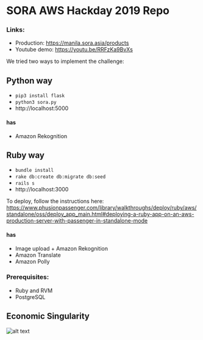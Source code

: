 # SORA AWS Hackday 2019 Repo

### Links:

* Production: https://manila.sora.asia/products
* Youtube demo: https://youtu.be/RRFzKa9BvXs

We tried two ways to implement the challenge: 

## Python way
* `pip3 install flask`
*  `python3 sora.py`
* http://localhost:5000

#### has
* Amazon Rekognition


## Ruby way
* `bundle install`
* `rake db:create db:migrate db:seed`
* `rails s`
* http://localhost:3000

To deploy, follow the instructions here: https://www.phusionpassenger.com/library/walkthroughs/deploy/ruby/aws/standalone/oss/deploy_app_main.html#deploying-a-ruby-app-on-an-aws-production-server-with-passenger-in-standalone-mode


#### has
* Image upload + Amazon Rekognition
* Amazon Translate
* Amazon Polly

### Prerequisites:
* Ruby and RVM
* PostgreSQL



## Economic Singularity

![alt text](https://sorasystem-cdn.sirv.com/sorasingularity.png)



